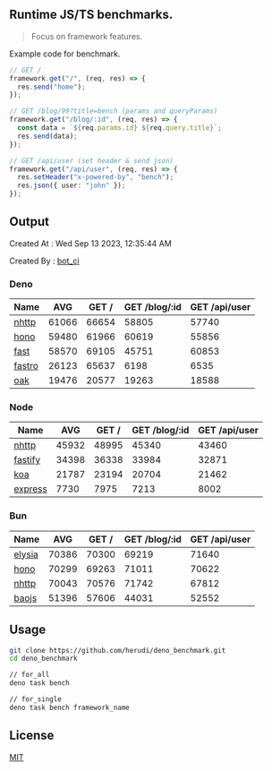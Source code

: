 ## Runtime JS/TS benchmarks.

> Focus on framework features.

Example code for benchmark.
```ts
// GET /
framework.get("/", (req, res) => {
  res.send("home");
});

// GET /blog/99?title=bench (params and queryParams)
framework.get("/blog/:id", (req, res) => {
  const data = `${req.params.id} ${req.query.title}`;
  res.send(data);
});

// GET /api/user (set header & send json)
framework.get("/api/user", (req, res) => {
  res.setHeader("x-powered-by", "bench");
  res.json({ user: "john" });
});
```

## Output
Created At : Wed Sep 13 2023, 12:35:44 AM

Created By : [bot_ci](https://github.com/herudi/deno_benchmarks/commits?author=github-actions%5Bbot%5D)


### Deno
|Name|AVG|GET /|GET /blog/:id|GET /api/user|
|----|----|----|----|----|
|[nhttp](https://github.com/nhttp/nhttp)|61066|66654|58805|57740|
|[hono](https://github.com/honojs/hono)|59480|61966|60619|55856|
|[fast](https://github.com/danteissaias/fast)|58570|69105|45751|60853|
|[fastro](https://github.com/fastrodev/fastro)|26123|65637|6198|6535|
|[oak](https://github.com/oakserver/oak)|19476|20577|19263|18588|
  


### Node
|Name|AVG|GET /|GET /blog/:id|GET /api/user|
|----|----|----|----|----|
|[nhttp](https://github.com/nhttp/nhttp)|45932|48995|45340|43460|
|[fastify](https://github.com/fastify/fastify)|34398|36338|33984|32871|
|[koa](https://github.com/koajs/koa)|21787|23194|20704|21462|
|[express](https://github.com/expressjs/express)|7730|7975|7213|8002|
  


### Bun
|Name|AVG|GET /|GET /blog/:id|GET /api/user|
|----|----|----|----|----|
|[elysia](https://github.com/elysiajs/elysia)|70386|70300|69219|71640|
|[hono](https://github.com/honojs/hono)|70299|69263|71011|70622|
|[nhttp](https://github.com/nhttp/nhttp)|70043|70576|71742|67812|
|[baojs](https://github.com/mattreid1/baojs)|51396|57606|44031|52552|
  



## Usage

```bash
git clone https://github.com/herudi/deno_benchmark.git
cd deno_benchmark

// for_all
deno task bench

// for_single
deno task bench framework_name
```

## License

[MIT](LICENSE)

